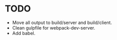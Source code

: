 # TODO

 - Move all output to build/server and build/client.
 - Clean gulpfile for webpack-dev-server.
 - Add babel.